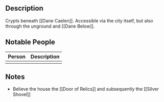 ## Description
Crypts beneath [[Dane Caelen]]. Accessible via the city itself, but also through the unground and [[Dane Below]].

## Notable People
| Person | Description |
| ------ | ----------- |
|        |             |

## Notes
* Believe the house the [[Door of Relics]] and subsequently the [[Silver Shovel]]